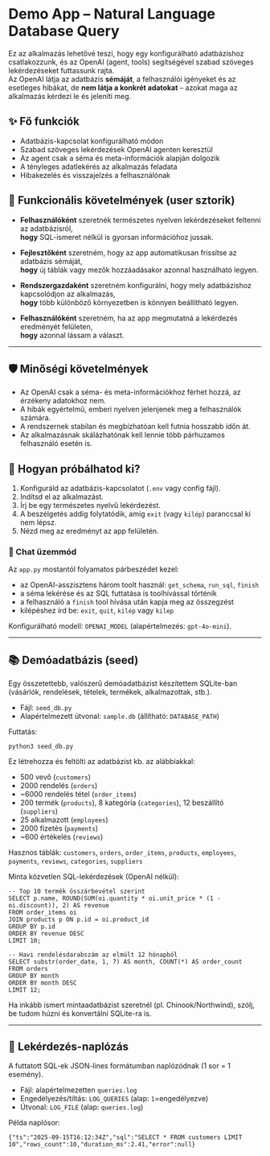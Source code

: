 


# Demo App – Natural Language Database Query

Ez az alkalmazás lehetővé teszi, hogy egy konfigurálható adatbázishoz csatlakozzunk, és az OpenAI (agent, tools) segítségével szabad szöveges lekérdezéseket futtassunk rajta.  
Az OpenAI látja az adatbázis **sémáját**, a felhasználói igényeket és az esetleges hibákat, de **nem látja a konkrét adatokat** – azokat maga az alkalmazás kérdezi le és jeleníti meg.

## ✨ Fő funkciók
- Adatbázis-kapcsolat konfigurálható módon  
- Szabad szöveges lekérdezések OpenAI agenten keresztül  
- Az agent csak a séma és meta-információk alapján dolgozik  
- A tényleges adatlekérés az alkalmazás feladata  
- Hibakezelés és visszajelzés a felhasználónak

## 📌 Funkcionális követelmények (user sztorik)

- **Felhasználóként** szeretnék természetes nyelven lekérdezéseket feltenni az adatbázisról,  
  **hogy** SQL-ismeret nélkül is gyorsan információhoz jussak.

- **Fejlesztőként** szeretném, hogy az app automatikusan frissítse az adatbázis sémáját,  
  **hogy** új táblák vagy mezők hozzáadásakor azonnal használható legyen.

- **Rendszergazdaként** szeretném konfigurálni, hogy mely adatbázishoz kapcsolódjon az alkalmazás,  
  **hogy** több különböző környezetben is könnyen beállítható legyen.

- **Felhasználóként** szeretném, ha az app megmutatná a lekérdezés eredményét felületen,  
  **hogy** azonnal lássam a választ.

---

## 🛡️ Minőségi követelmények

- Az OpenAI csak a séma- és meta-információkhoz férhet hozzá, az érzékeny adatokhoz nem.
- A hibák egyértelmű, emberi nyelven jelenjenek meg a felhasználók számára.
- A rendszernek stabilan és megbízhatóan kell futnia hosszabb időn át.
- Az alkalmazásnak skálázhatónak kell lennie több párhuzamos felhasználó esetén is.

## 🚀 Hogyan próbálhatod ki?
1. Konfiguráld az adatbázis-kapcsolatot (`.env` vagy config fájl).  
2. Indítsd el az alkalmazást.
3. Írj be egy természetes nyelvű lekérdezést.
4. A beszélgetés addig folytatódik, amíg `exit` (vagy `kilép`) paranccsal ki nem lépsz.
5. Nézd meg az eredményt az app felületén.

### 💬 Chat üzemmód

Az `app.py` mostantól folyamatos párbeszédet kezel:

- az OpenAI-asszisztens három toolt használ: `get_schema`, `run_sql`, `finish`
- a séma lekérése és az SQL futtatása is toolhívással történik
- a felhasználó a `finish` tool hívása után kapja meg az összegzést
- kilépéshez írd be: `exit`, `quit`, `kilép` vagy `kilep`

Konfigurálható modell: `OPENAI_MODEL` (alapértelmezés: `gpt-4o-mini`).

---

## 📚 Demóadatbázis (seed)

Egy összetettebb, valószerű demóadatbázist készítettem SQLite-ban (vásárlók, rendelések, tételek, termékek, alkalmazottak, stb.).

- Fájl: `seed_db.py`  
- Alapértelmezett útvonal: `sample.db` (állítható: `DATABASE_PATH`)

Futtatás:

```
python3 seed_db.py
```

Ez létrehozza és feltölti az adatbázist kb. az alábbiakkal:

- 500 vevő (`customers`)
- 2000 rendelés (`orders`)
- ~6000 rendelés tétel (`order_items`)
- 200 termék (`products`), 8 kategória (`categories`), 12 beszállító (`suppliers`)
- 25 alkalmazott (`employees`)
- 2000 fizetés (`payments`)
- ~600 értékelés (`reviews`)

Hasznos táblák: `customers`, `orders`, `order_items`, `products`, `employees`, `payments`, `reviews`, `categories`, `suppliers`

Minta közvetlen SQL-lekérdezések (OpenAI nélkül):

```
-- Top 10 termék összárbevétel szerint
SELECT p.name, ROUND(SUM(oi.quantity * oi.unit_price * (1 - oi.discount)), 2) AS revenue
FROM order_items oi
JOIN products p ON p.id = oi.product_id
GROUP BY p.id
ORDER BY revenue DESC
LIMIT 10;

-- Havi rendelésdarabszám az elmúlt 12 hónapból
SELECT substr(order_date, 1, 7) AS month, COUNT(*) AS order_count
FROM orders
GROUP BY month
ORDER BY month DESC
LIMIT 12;
```

Ha inkább ismert mintaadatbázist szeretnél (pl. Chinook/Northwind), szólj, be tudom húzni és konvertálni SQLite-ra is.

---

## 📝 Lekérdezés-naplózás

A futtatott SQL-ek JSON-lines formátumban naplózódnak (1 sor = 1 esemény).

- Fájl: alapértelmezetten `queries.log`
- Engedélyezés/tiltás: `LOG_QUERIES` (alap: `1`=engedélyezve)
- Útvonal: `LOG_FILE` (alap: `queries.log`)

Példa naplósor:

```
{"ts":"2025-09-15T16:12:34Z","sql":"SELECT * FROM customers LIMIT 10","rows_count":10,"duration_ms":2.41,"error":null}
```
